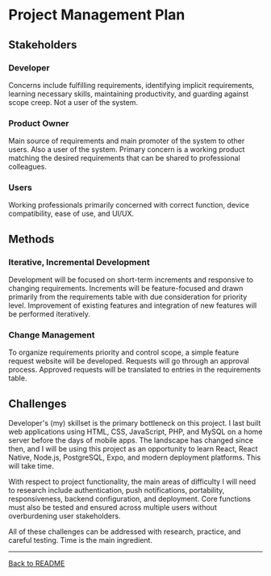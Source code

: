 # Project Management Plan

## Stakeholders

### Developer

Concerns include fulfilling requirements, identifying implicit requirements, learning necessary skills, maintaining productivity, and guarding against scope creep. Not a user of the system.

### Product Owner

Main source of requirements and main promoter of the system to other users. Also a user of the system. Primary concern is a working product matching the desired requirements that can be shared to professional colleagues.

### Users

Working professionals primarily concerned with correct function, device compatibility, ease of use, and UI/UX.

## Methods

### Iterative, Incremental Development

Development will be focused on short-term increments and responsive to changing requirements. Increments will be feature-focused and drawn primarily from the requirements table with due consideration for priority level. Improvement of existing features and integration of new features will be performed iteratively.

### Change Management

To organize requirements priority and control scope, a simple feature request website will be developed. Requests will go through an approval process. Approved requests will be translated to entries in the requirements table.

## Challenges

Developer's (my) skillset is the primary bottleneck on this project. I last built web applications using HTML, CSS, JavaScript, PHP, and MySQL on a home server before the days of mobile apps. The landscape has changed since then, and I will be using this project as an opportunity to learn React, React Native, Node.js, PostgreSQL, Expo, and modern deployment platforms. This will take time.

With respect to project functionality, the main areas of difficulty I will need to research include authentication, push notifications, portability, responsiveness, backend configuration, and deployment. Core functions must also be tested and ensured across multiple users without overburdening user stakeholders.

All of these challenges can be addressed with research, practice, and careful testing. Time is the main ingredient.

---

[Back to README](../README.md)
